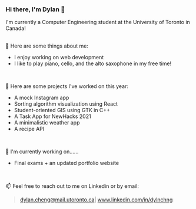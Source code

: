 ### Hi there, I'm Dylan 👋

I'm currently a Computer Engineering student at the University of Toronto in Canada!
<br>
<br>

💬 Here are some things about me:
- I enjoy working on web development
- I like to play piano, cello, and the alto saxophone in my free time!
<br>

🔭 Here are some projects I've worked on this year: <br>
- A mock Instagram app
- Sorting algorithm visualization using React
- Student-oriented GIS using GTK in C++
- A Task App for NewHacks 2021
- A minimalistic weather app
- A recipe API
<br>

🌱 I'm currently working on......
- Final exams + an updated portfolio website
<br>

📫 Feel free to reach out to me on Linkedin or by email: 
> dylan.cheng@mail.utoronto.ca| www.linkedin.com/in/dylnchng

<!--
**dylncheng/dylncheng** is a ✨ _special_ ✨ repository because its `README.md` (this file) appears on your GitHub profile.

Here are some ideas to get you started:

- 🔭 I’m currently working on ...
- 🌱 I’m currently learning ...
- 👯 I’m looking to collaborate on ...
- 🤔 I’m looking for help with ...
- 💬 Ask me about ...
- 📫 How to reach me: ...
- 😄 Pronouns: ...
- ⚡ Fun fact: ...
-->
